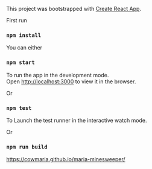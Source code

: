 
This project was bootstrapped with [Create React App](https://github.com/facebook/create-react-app).

 First run 
### `npm install`

You can either 
### `npm start` 

To run the app in the development mode.<br>
Open [http://localhost:3000](http://localhost:3000) to view it in the browser.

Or
### `npm test`

To Launch the test runner in the interactive watch mode.<br>

Or
### `npm run build`

https://cowmaria.github.io/maria-minesweeper/